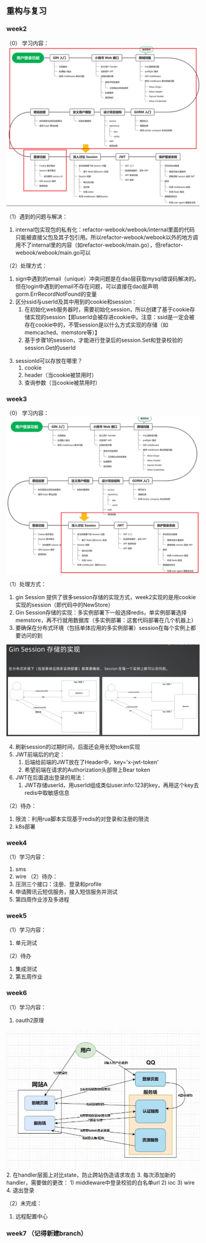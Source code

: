 ## 重构与复习

### week2
（0） 学习内容：
<img src="image/week2.png">

（1）遇到的问题与解决：
1. internal包实现包的私有化：refactor-webook/webook/internal里面的代码只能被直接父包及其子包引用。所以refactor-webook/webook以外的地方调用不了internal里的内容（如refactor-webook/main.go），但refactor-webook/webook/main.go可以

（2）处理方式：
1. sign中遇到的email（unique）冲突问题是在dao层获取mysql错误码解决的。但在login中遇到的email不存在问题，可以直接在dao层声明gorm.ErrRecordNotFound的变量
2. 区分ssid与userId及其中用到的cookie和session：
   1) 在初始化web服务器时，需要初始化session，所以创建了基于cookie存储实现的session【即userId会被存进cookie中。注意：ssid是一定会被存在cookie中的，不管session是以什么方式实现的存储（如memcached、memstore等）】
   2) 基于步骤1的session，才能进行登录后的session.Set和登录校验的session.Get的userId
3) sessionId可以存放在哪里？
   1) cookie
   2) header（当cookie被禁用时）
   3) 查询参数（当cookie被禁用时）

### week3
（0） 学习内容：
<img src="image/week3.png">

（1）处理方式：
1. gin Session 提供了很多session存储的实现方式，week2实现的是用cookie实现的session（即代码中的NewStore）
2. Gin Session存储的实现：多实例部署下一般选择redis，单实例部署选择memstore，再不行就用数据库（多实例部署：这套代码部署在几个机器上）
3. 要确保在分布式环境（包括单体应用的多实例部署）session在每个实例上都要访问的到

<img src="image/week3_session.png">

4. 刷新session的过期时间，后面还会用长短token实现
5. JWT前端后的约定：
   1) 后端给前端的JWT放在了Header中，key='x-jwt-token'
   2) 希望前端在请求的Authorization头部带上Bear token
6. JWT在后面退出登录的用法：
   1) JWT存储userId，用userId组成类似user.info:123的key，再用这个key去redis中取敏感信息

（2）待办：
1. 限流：利用rua脚本实现基于redis的对登录和注册的限流
2. k8s部署

### week4
（1）学习内容：
1. sms
2. wire
（2）待办：
1. 压测三个接口：注册、登录和profile
2. 申请腾讯云短信服务，接入短信服务并测试
3. 第四周作业涉及多进程


### week5
（1）学习内容：
1. 单元测试

（2）待办
1. 集成测试
2. 第五周作业

### week6 

（1）学习内容：
1. oauth2原理
<img src="image/week6_oauth2.jpg">
2. 在handler层面上对比state，防止跨站伪造请求攻击
3. 每次添加新的handler，需要做的更改：
   1) middleware中登录校验的白名单url
   2) ioc
   3) wire
4. 退出登录

（2）未完成：
1. 远程配置中心



### week7  （记得新建branch）